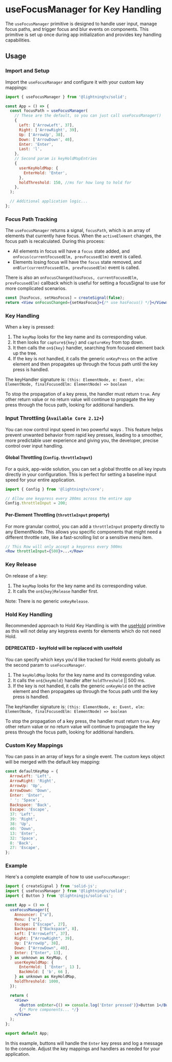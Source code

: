 # useFocusManager for Key Handling

The `useFocusManager` primitive is designed to handle user input, manage focus paths, and trigger focus and blur events on components. This primitive is set up once during app initialization and provides key handling capabilities.

## Usage

### Import and Setup

Import the `useFocusManager` and configure it with your custom key mappings:

```jsx
import { useFocusManager } from '@lightningtv/solid';

const App = () => {
  const focusPath = useFocusManager(
    // These are the default, so you can just call useFocusManager()
    {
      Left: ['ArrowLeft', 37],
      Right: ['ArrowRight', 39],
      Up: ['ArrowUp', 38],
      Down: ['ArrowDown', 40],
      Enter: 'Enter',
      Last: 'l',
    },
    // Second param is keyHoldMapEntries
    {
      userKeyHoldMap: {
        EnterHold: 'Enter',
      },
      holdThreshold: 150, //ms for how long to hold for
    },
  );

  // Additional application logic...
};
```

### Focus Path Tracking

The `useFocusManager` returns a signal, `focusPath`, which is an array of elements that currently have focus. When the `activeElement` changes, the focus path is recalculated. During this process:

- All elements in focus will have a `focus` state added, and `onFocus(currentFocusedElm, prevFocusedElm)` event is called.
- Elements losing focus will have the `focus` state removed, and `onBlur(currentFocusedElm, prevFocusedElm)` event is called.

There is also an `onFocusChanged(hasFocus, currentFocusedElm, prevFocusedElm)` callback which is useful for setting a focusSignal to use for more complicated scenarios.

```jsx
const [hasFocus, setHasFocus] = createSignal(false);
return <View onFocusChanged={setHasFocus}>{/* use hasFocus() */}</View>;
```

### Key Handling

When a key is pressed:

1. The `keyMap` looks for the key name and its corresponding value.
2. It then looks for `capture${key}` and `captureKey` from top down.
3. It then calls the `on${key}` handler, searching from focused element back up the tree.
4. If the key is not handled, it calls the generic `onKeyPress` on the active element and then propagates up through the focus path until the key press is handled.

The keyHandler signature is: `(this: ElementNode, e: Event, elm: ElementNode, finalFocusedElm: ElementNode) => boolean`

To stop the propagation of a key press, the handler must return `true`. Any other return value or no return value will continue to propagate the key press through the focus path, looking for additional handlers.

### Input Throttling (`Available Core 2.12+`)

You can now control input speed in two powerful ways . This feature helps prevent unwanted behavior from rapid key presses, leading to a smoother, more predictable user experience and giving you, the developer, precise control over input handling.

#### Global Throttling (`Config.throttleInput`)

For a quick, app-wide solution, you can set a global throttle on all key inputs directly in your configuration. This is perfect for setting a baseline input speed for your entire application.

```javascript
import { Config } from '@lightningtv/core';

// Allow one keypress every 200ms across the entire app
Config.throttleInput = 200;
```

#### Per-Element Throttling (`throttleInput` property)

For more granular control, you can add a `throttleInput` property directly to any ElementNode. This allows you specific components that might need a different throttle rate, like a fast-scrolling list or a sensitive menu item.

```jsx
// This Row will only accept a keypress every 500ms
<Row throttleInput={500}>...</Row>
```

### Key Release

On release of a key:

1. The `keyMap` looks for the key name and its corresponding value.
2. It calls the `on${key}Release` handler first.

Note: There is no generic `onKeyRelease`.

### Hold Key Handling

Recommended approach to Hold Key Handling is with the [useHold](./useHold.md) primitive as this will not delay any keypress events for elements which do not need Hold.

#### DEPRECATED - keyHold will be replaced with useHold

You can specify which keys you'd like tracked for Hold events globally as the second param to `useFocusManager`.

1. The `keyHoldMap` looks for the key name and its corresponding value.
2. It calls the `on${keyHold}` handler after `holdThreshold` || 500 ms.
3. If the key is not handled, it calls the generic `onKeyHold` on the active element and then propagates up through the focus path until the key press is handled.

The keyHandler signature is: `(this: ElementNode, e: Event, elm: ElementNode, finalFocusedElm: ElementNode) => boolean`

To stop the propagation of a key press, the handler must return `true`. Any other return value or no return value will continue to propagate the key press through the focus path, looking for additional handlers.

### Custom Key Mappings

You can pass in an array of keys for a single event. The custom keys object will be merged with the default key mapping:

```js
const defaultKeyMap = {
  ArrowLeft: 'Left',
  ArrowRight: 'Right',
  ArrowUp: 'Up',
  ArrowDown: 'Down',
  Enter: 'Enter',
  ' ': 'Space',
  Backspace: 'Back',
  Escape: 'Escape',
  37: 'Left',
  39: 'Right',
  38: 'Up',
  40: 'Down',
  13: 'Enter',
  32: 'Space',
  8: 'Back',
  27: 'Escape',
};
```

### Example

Here's a complete example of how to use `useFocusManager`:

```jsx
import { createSignal } from 'solid-js';
import { useFocusManager } from '@lightningtv/solid';
import { Button } from '@lightningjs/solid-ui';

const App = () => {
  useFocusManager({
    Announcer: ["a"],
    Menu: ["m"],
    Escape: ["Escape", 27],
    Backspace: ["Backspace", 8],
    Left: ["ArrowLeft", 37],
    Right: ["ArrowRight", 39],
    Up: ["ArrowUp", 38],
    Down: ["ArrowDown", 40],
    Enter: ["Enter", 13],
  } as unknown as KeyMap, {
    userKeyHoldMap: {
      EnterHold: [ 'Enter', 13 ],
      BackHold: [ 'b', 66 ],
    } as unknown as KeyHoldMap,
    holdThreshold: 1000,
  });

  return (
    <View>
      <Button onEnter={() => console.log('Enter pressed')}>Button 1</Button>
      {/* More components... */}
    </View>
  );
};

export default App;
```

In this example, buttons will handle the `Enter` key press and log a message to the console. Adjust the key mappings and handlers as needed for your application.
